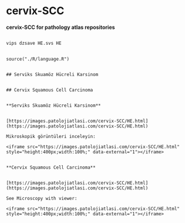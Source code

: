 # cervix-SCC



**cervix-SCC for pathology atlas repositories**



```zsh

vips dzsave HE.svs HE

```




```{r language cervix-SCC, echo=FALSE, include=TRUE}

source("./R/language.R")

```




```{asis, echo = (language == "TR")}

## Serviks Skuamöz Hücreli Karsinom

```




```{asis, echo = (language == "EN")}

## Cervix Squamous Cell Carcinoma

```




```{asis, echo = (language == "TR")}

**Serviks Skuamöz Hücreli Karsinom**


[https://images.patolojiatlasi.com/cervix-SCC/HE.html](https://images.patolojiatlasi.com/cervix-SCC/HE.html)

Mikroskopik görüntüleri inceleyin:

<iframe src="https://images.patolojiatlasi.com/cervix-SCC/HE.html" style="height:400px;width:100%;" data-external="1"></iframe>

```




```{asis, echo = (language == "EN")}

**Cervix Squamous Cell Carcinoma**


[https://images.patolojiatlasi.com/cervix-SCC/HE.html](https://images.patolojiatlasi.com/cervix-SCC/HE.html)

See Microscopy with viewer: 

<iframe src="https://images.patolojiatlasi.com/cervix-SCC/HE.html" style="height:400px;width:100%;" data-external="1"></iframe>

```


